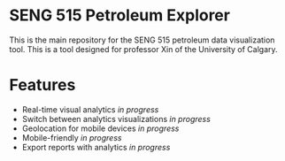 # SENG 515 Petroleum Explorer
This is the main repository for the SENG 515 petroleum data visualization tool.  This is a tool designed for
professor Xin of the University of Calgary.

# Features
* Real-time visual analytics *in progress*
* Switch between analytics visualizations *in progress*
* Geolocation for mobile devices *in progress*
* Mobile-friendly *in progress*
* Export reports with analytics *in progress*